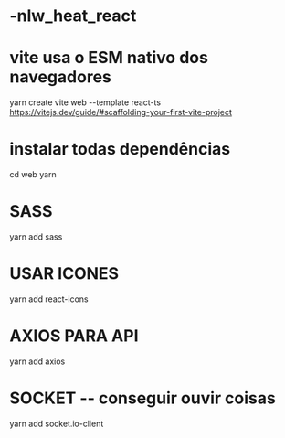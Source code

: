 # -nlw_heat_react
# vite usa o ESM nativo dos navegadores
yarn create vite web --template react-ts
https://vitejs.dev/guide/#scaffolding-your-first-vite-project

# instalar todas dependências
cd web
yarn

# SASS
yarn add sass

# USAR ICONES
yarn add react-icons

# AXIOS PARA API
yarn add axios

# SOCKET -- conseguir ouvir coisas
yarn add socket.io-client